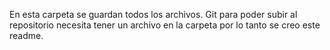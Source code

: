 En esta carpeta se guardan todos los archivos.
Git para poder subir al repositorio necesita tener un archivo en la carpeta por lo tanto se creo este readme.